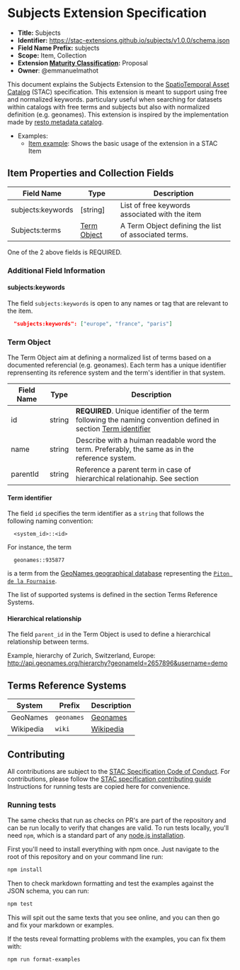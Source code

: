 # Subjects Extension Specification

- **Title:** Subjects
- **Identifier:** <https://stac-extensions.github.io/subjects/v1.0.0/schema.json>
- **Field Name Prefix:** subjects
- **Scope:** Item, Collection
- **Extension [Maturity Classification](https://github.com/radiantearth/stac-spec/tree/master/extensions/README.md#extension-maturity):** Proposal
- **Owner**: @emmanuelmathot

This document explains the Subjects Extension to the [SpatioTemporal Asset Catalog](https://github.com/radiantearth/stac-spec) (STAC) specification.
This extension is meant to support using free and normalized keywords. particulary useful when searching for datasets within catalogs with free terms and subjects but also with normalized definition (e.g. geonames).
This extension is inspired by the implementation made by [resto metadata catalog](https://github.com/jjrom/resto).

- Examples:
  - [Item example](examples/item.json): Shows the basic usage of the extension in a STAC Item
<!--  - [Collection example](examples/collection.json): Shows the basic usage of the extension in a STAC Collection
- [JSON Schema](json-schema/schema.json)
- [Changelog](./CHANGELOG.md) -->

## Item Properties and Collection Fields

| Field Name        | Type                        | Description                                          |
| ----------------- | --------------------------- | ---------------------------------------------------- |
| subjects:keywords | [string]                    | List of free keywords associated with the item       |
| Subjects:terms    | [Term Object](#term-object) | A Term Object defining the list of associated terms. |

One of the 2 above fields is REQUIRED.

### Additional Field Information

#### subjects:keywords

The field `subjects:keywords` is open to any names or tag that are relevant to the item.

```json
  "subjects:keywords": ["europe", "france", "paris"]
```
  
### Term Object

The Term Object aim at defining a normalized list of terms based on a documented referencial (e.g. geonames).
Each term has a unique identifier reprensenting its reference system and the term's identifier in that system.

| Field Name | Type   | Description                                                                                                                        |
| ---------- | ------ | ---------------------------------------------------------------------------------------------------------------------------------- |
| id         | string | **REQUIRED**. Unique identifier of the term following the naming convention defined in section [Term identifier](#term-identifier) |
| name       | string | Describe with a huiman readable word the term. Preferably, the same as in the reference system.                                    |
| parentId   | string | Reference a parent term in case of hierarchical relationahip. See section                                                          |

#### Term identifier

The field `id` specifies the term identifier as a `string` that follows the following naming convention:

```
  <system_id>::<id>
```

For instance, the term 

```
  geonames::935877
```

is a term from the [GeoNames geographical database](https://www.geonames.org/) representing the [`Piton de la Fournaise`](https://www.geonames.org/935877).

The list of supported systems is defined in the section Terms Reference Systems.

#### Hierarchical relationship

The field `parent_id` in the Term Object is used to define a hierarchical relationship between terms.

Example, hierarchy of Zurich, Switzerland, Europe: http://api.geonames.org/hierarchy?geonameId=2657896&username=demo

## Terms Reference Systems

  | System    | Prefix     | Description                           |
  | --------- | ---------- | ------------------------------------- |
  | GeoNames  | `geonames` | [Geonames](https://www.geonames.org)  |
  | Wikipedia | `wiki`     | [Wikipedia](https://en.wikipedia.org) |

## Contributing

All contributions are subject to the
[STAC Specification Code of Conduct](https://github.com/radiantearth/stac-spec/blob/master/CODE_OF_CONDUCT.md).
For contributions, please follow the
[STAC specification contributing guide](https://github.com/radiantearth/stac-spec/blob/master/CONTRIBUTING.md) Instructions
for running tests are copied here for convenience.

### Running tests

The same checks that run as checks on PR's are part of the repository and can be run locally to verify that changes are valid. 
To run tests locally, you'll need `npm`, which is a standard part of any [node.js installation](https://nodejs.org/en/download/).

First you'll need to install everything with npm once. Just navigate to the root of this repository and on 
your command line run:
```bash
npm install
```

Then to check markdown formatting and test the examples against the JSON schema, you can run:
```bash
npm test
```

This will spit out the same texts that you see online, and you can then go and fix your markdown or examples.

If the tests reveal formatting problems with the examples, you can fix them with:
```bash
npm run format-examples
```
